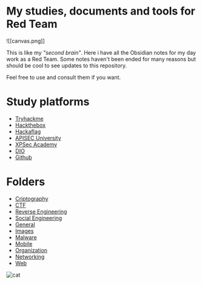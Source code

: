 # My studies, documents and tools for Red Team

![[canvas.png]]

This is like my *"second brain"*. Here i have all the Obsidian notes for my day work as a Red Team. Some notes haven't been ended for many reasons but should be cool to see updates to this repository.

Feel free to use and consult them if you want.

# Study platforms
- [Tryhackme](https://tryhackme.com/)
- [Hackthebox](https://academy.hackthebox.com/)
- [Hackaflag](https://hackaflag.com.br/)
- [APISEC University](https://www.apisecuniversity.com/)
- [XPSec Academy](https://www.apisecuniversity.com/)
- [DIO](https://www.dio.me/)
- [Github](https://github.com/xssrae?tab=stars)
# Folders
- [Criptography](https://github.com/xssrae/Red-Team-Notes/tree/main/CRIPTOGRAFIA)
- [CTF](https://github.com/xssrae/Red-Team-Notes/tree/main/CTF)
- [Reverse Engineering](https://github.com/xssrae/Red-Team-Notes/tree/main/ENG_REVERSA)
- [Social Engineering](https://github.com/xssrae/Red-Team-Notes/tree/main/ENG_SOCIAL)
- [General](https://github.com/xssrae/Red-Team-Notes/tree/main/GERAL)
- [Images](https://github.com/xssrae/Red-Team-Notes/tree/main/IMG)
- [Malware](https://github.com/xssrae/Red-Team-Notes/tree/main/MALWARE)
- [Mobile](https://github.com/xssrae/Red-Team-Notes/blob/main/MOBILE/Links.md)
- [Organization](https://github.com/xssrae/Red-Team-Notes/tree/main/ORGANIZA%C3%87%C3%83O)
- [Networking](https://github.com/xssrae/Red-Team-Notes/tree/main/REDES)
- [Web](https://github.com/xssrae/Red-Team-Notes/tree/main/WEB)

![cat](https://raw.githubusercontent.com/catppuccin/catppuccin/main/assets/footers/gray0_ctp_on_line.svg?sanitize=true)



